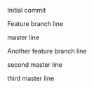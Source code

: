 Initial commit

Feature branch line

master line

Another feature branch line

second master line

third master line
